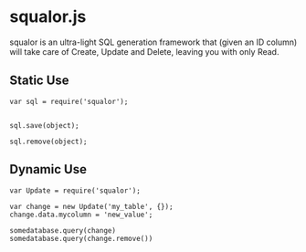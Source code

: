 squalor.js
==========

squalor is an ultra-light SQL generation framework that (given an ID column)
will take care of Create, Update and Delete, leaving you with only Read.

Static Use
----------

    var sql = require('squalor');


    sql.save(object);

    sql.remove(object);

Dynamic Use
-----------

    var Update = require('squalor');

    var change = new Update('my_table', {});
    change.data.mycolumn = 'new_value';

    somedatabase.query(change)
    somedatabase.query(change.remove())
